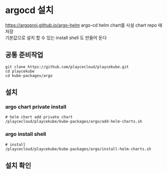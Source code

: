 # argocd 설치

https://argoproj.github.io/argo-helm argo-cd helm chart를 사설 chart repo 에 저장  
기본값으로 설치 할 수 있는 install shell 도 만들어 둔다

## 공통 준비작업

```ShellSession
git clone https://github.com/playcecloud/playcekube.git
cd playcekube
cd kube-packages/argo
```

## 설치

### argo chart private install

```ShellSession
# helm chart add private chart
/playcecloud/playcekube/kube-packages/argo/add-helm-charts.sh
```

### argo install shell

```ShellSession
# install
/playcecloud/playcekube/kube-packages/argo/install-helm-charts.sh
```

## 설치 확인

